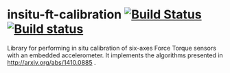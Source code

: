 insitu-ft-calibration [![Build Status](https://travis-ci.org/robotology-playground/insitu-ft-calibration.svg?branch=master)](https://travis-ci.org/robotology-playground/insitu-ft-calibration) [![Build status](https://ci.appveyor.com/api/projects/status/2fn5jbnccq1isqe2/branch/master)](https://ci.appveyor.com/project/traversaro/insitu-ft-calibration/branch/master) 
=====================

Library for performing in situ calibration of six-axes Force Torque sensors with an embedded accelerometer. 
It implements the algorithms presented in http://arxiv.org/abs/1410.0885 .
